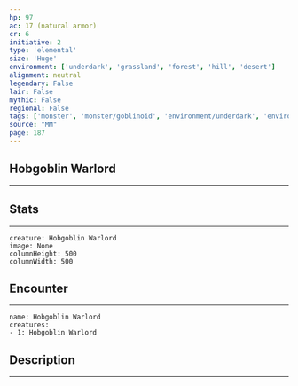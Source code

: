 ```yaml
---
hp: 97
ac: 17 (natural armor)
cr: 6
initiative: 2
type: 'elemental'    
size: 'Huge'
environment: ['underdark', 'grassland', 'forest', 'hill', 'desert']
alignment: neutral
legendary: False
lair: False
mythic: False
regional: False
tags: ['monster', 'monster/goblinoid', 'environment/underdark', 'environment/grassland', 'environment/forest', 'environment/hill', 'environment/desert']
source: "MM"
page: 187
---
```


## Hobgoblin Warlord
---



## Stats
---

```statblock
creature: Hobgoblin Warlord
image: None
columnHeight: 500
columnWidth: 500
```

## Encounter
---

```encounter-table
name: Hobgoblin Warlord
creatures:
- 1: Hobgoblin Warlord
```

## Description
---




